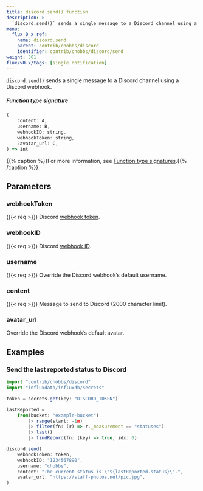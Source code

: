 ```yaml
---
title: discord.send() function
description: >
  `discord.send()` sends a single message to a Discord channel using a Discord webhook.
menu:
  flux_0_x_ref:
    name: discord.send
    parent: contrib/chobbs/discord
    identifier: contrib/chobbs/discord/send
weight: 301
flux/v0.x/tags: [single notification]
---
```


<!------------------------------------------------------------------------------

IMPORTANT: This page was generated from comments in the Flux source code. Any
edits made directly to this page will be overwritten the next time the
documentation is generated. 

To make updates to this documentation, update the function comments above the
function definition in the Flux source code:

https://github.com/influxdata/flux/blob/master/stdlib/contrib/chobbs/discord/discord.flux#L51-L64

Contributing to Flux: https://github.com/influxdata/flux#contributing
Fluxdoc syntax: https://github.com/influxdata/flux/blob/master/docs/fluxdoc.md

------------------------------------------------------------------------------->

`discord.send()` sends a single message to a Discord channel using a Discord webhook.



##### Function type signature

```js
(
    content: A,
    username: B,
    webhookID: string,
    webhookToken: string,
    ?avatar_url: C,
) => int
```

{{% caption %}}For more information, see [Function type signatures](/flux/v0.x/function-type-signatures/).{{% /caption %}}

## Parameters

### webhookToken
({{< req >}})
Discord [webhook token](https://discord.com/developers/docs/resources/webhook).



### webhookID
({{< req >}})
Discord [webhook ID](https://discord.com/developers/docs/resources/webhook).



### username
({{< req >}})
Override the Discord webhook’s default username.



### content
({{< req >}})
Message to send to Discord (2000 character limit).



### avatar_url

Override the Discord webhook’s default avatar.




## Examples

### Send the last reported status to Discord

```js
import "contrib/chobbs/discord"
import "influxdata/influxdb/secrets"

token = secrets.get(key: "DISCORD_TOKEN")

lastReported =
    from(bucket: "example-bucket")
        |> range(start: -1m)
        |> filter(fn: (r) => r._measurement == "statuses")
        |> last()
        |> findRecord(fn: (key) => true, idx: 0)

discord.send(
    webhookToken: token,
    webhookID: "1234567890",
    username: "chobbs",
    content: "The current status is \"${lastReported.status}\".",
    avatar_url: "https://staff-photos.net/pic.jpg",
)
```

